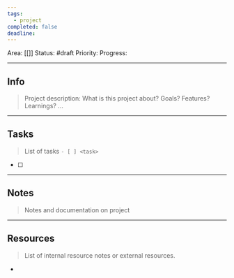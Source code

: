 ```yaml
---
tags:
  - project
completed: false
deadline:
---
```

Area: [[]]
Status: #draft 
Priority: 
Progress: 
___
## Info
> Project description: What is this project about? Goals? Features? Learnings? ...


___
## Tasks
> List of tasks `- [ ] <task>`

- [ ] 

___
## Notes
> Notes and documentation on project


___
## Resources
> List of internal resource notes or external resources.

- 